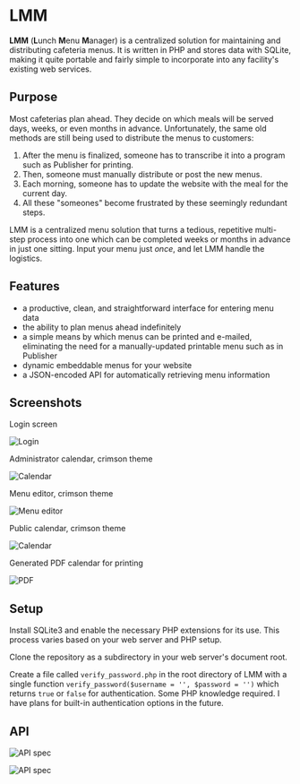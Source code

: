 # LMM

**LMM** (**L**unch **M**enu **M**anager) is a centralized solution for maintaining and distributing cafeteria menus. It is written in PHP and stores data with SQLite, making it quite portable and fairly simple to incorporate into any facility's existing web services.

## Purpose

Most cafeterias plan ahead. They decide on which meals will be served days, weeks, or even months in advance. Unfortunately, the same old methods are still being used to distribute the menus to customers:

1. After the menu is finalized, someone has to transcribe it into a program such as Publisher for printing.
2. Then, someone must manually distribute or post the new menus.
3. Each morning, someone has to update the website with the meal for the current day.
4. All these "someones" become frustrated by these seemingly redundant steps.

LMM is a centralized menu solution that turns a tedious, repetitive multi-step process into one which can be completed weeks or months in advance in just one sitting. Input your menu just *once*, and let LMM handle the logistics.

## Features

* a productive, clean, and straightforward interface for entering menu data
* the ability to plan menus ahead indefinitely
* a simple means by which menus can be printed and e-mailed, eliminating the need for a manually-updated printable menu such as in Publisher
* dynamic embeddable menus for your website
* a JSON-encoded API for automatically retrieving menu information


## Screenshots

Login screen

![Login](http://i.imgur.com/Mc1rVYy.png)

Administrator calendar, crimson theme

![Calendar](http://i.imgur.com/7LKHp4h.png)

Menu editor, crimson theme

![Menu editor](http://i.imgur.com/bbjr0LH.png)

Public calendar, crimson theme

![Calendar](http://i.imgur.com/piJWIK1.png)

Generated PDF calendar for printing

![PDF](http://i.imgur.com/dOTLqTG.png)



## Setup

Install SQLite3 and enable the necessary PHP extensions for its use. This process varies based on your web server and PHP setup.

Clone the repository as a subdirectory in your web server's document root.

Create a file called `verify_password.php` in the root directory of LMM with a single function `verify_password($username = '', $password = '')` which returns `true` or `false` for authentication. Some PHP knowledge required. I have plans for built-in authentication options in the future.

## API

![API spec](http://i.imgur.com/jwBTfB5.png)

![API spec](http://i.imgur.com/mYJRfEm.png)
